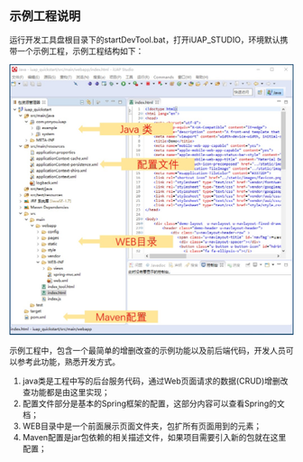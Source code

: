## 示例工程说明

运行开发工具盘根目录下的startDevTool.bat，打开iUAP_STUDIO，环境默认携带一个示例工程，示例工程结构如下：

![开发工程示例](/img/image002.jpg)
 
示例工程中，包含一个最简单的增删改查的示例功能以及前后端代码，开发人员可以参考此功能，熟悉开发方式。

1. java类是工程中写的后台服务代码，通过Web页面请求的数据(CRUD)增删改查功能都是由这里实现；
2. 配置文件部分是基本的Spring框架的配置，这部分内容可以查看Spring的文档；
3. WEB目录中是一个前面展示页面文件夹，包扩所有页面用到的元素；
4. Maven配置是jar包依赖的相关描述文件，如果项目需要引入新的包就在这里配置；





